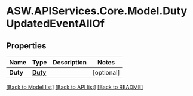 # ASW.APIServices.Core.Model.DutyUpdatedEventAllOf
## Properties

Name | Type | Description | Notes
------------ | ------------- | ------------- | -------------
**Duty** | [**Duty**](Duty.md) |  | [optional] 

[[Back to Model list]](../README.md#documentation-for-models) [[Back to API list]](../README.md#documentation-for-api-endpoints) [[Back to README]](../README.md)

